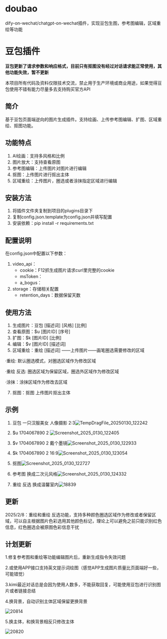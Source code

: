 # doubao
dify-on-wechat/chatgpt-on-wechat插件，实现豆包生图，参考图编辑，区域重绘等功能

# 豆包插件
****豆包更新了请求参数和响应格式，目前只有抠图没有经过对话请求能正常使用，其他功能失效，暂不更新****


本项目所有代码及资料仅限技术交流，禁止用于生产环境或商业用途，如果觉得豆包使用不错有能力尽量多去支持购买官方API

## 简介
基于豆包页面端逆向的图片生成插件。支持绘画、上传参考图编辑、扩图、区域重绘、抠图功能。


## 功能特点
1. AI绘画：支持多风格和比例
2. 图片放大：支持查看原图
3. 参考图编辑：上传图片对图片进行编辑
4. 抠图：上传图片进行抠出主体
5. 区域重绘：上传图片，圈选或者涂抹指定区域进行编辑
## 安装方法
1. 将插件文件夹复制到项目的plugins目录下
2. 复制config.json.template为config.json并填写配置
3. 安装依赖：pip install -r requirements.txt

## 配置说明
在config.json中配置以下参数：
1. video_api：
   - cookie：F12抓生成图片请求curl里完整的cookie
   - msToken：
   - a_bogus：
2. storage：存储相关配置
   - retention_days：数据保留天数

## 使用方法
1. 生成图片：豆包 [描述词] [风格] [比例]
2. 查看原图：$u [图片ID] [序号]
3. 扩图：$k [图片ID] [比例]
4. 编辑：$v [图片ID] [描述词]
5. 区域重绘：重绘 [描述词] ——上传图片——画笔圈选需要修改的区域

·重绘: 默认圈选模式，对圈选区域作为修改区域

·重绘 反选: 圈选区域为保留区域，圈选外区域作为修改区域

·涂抹：涂抹区域作为修改去区域

7. 抠图：抠图 上传图片抠出主体

## 示例
1. 豆包 一只汉服美女 人像摄影 2:3![TempDragFile_20250130_122242](https://github.com/user-attachments/assets/c776ebb0-8b92-41a6-858e-510a64a28b71)
2. $u 1704067890 2 ![Screenshot_2025_0130_122405](https://github.com/user-attachments/assets/f4c6c327-b112-47f1-8250-864b52d45d41)
3. $v 1704067890 2 戴个墨镜![Screenshot_2025_0130_122933](https://github.com/user-attachments/assets/3ba60b92-d613-4134-a632-0e5f73737ccd)

4. $k 1704067890 2 16:9![Screenshot_2025_0130_123054](https://github.com/user-attachments/assets/799bab49-c5aa-4ff6-9525-43a693005d05)

5. 抠图![Screenshot_2025_0130_122727](https://github.com/user-attachments/assets/c168e3eb-cd46-4dcc-a10f-4efe980550b9)
6. 参考图 换成二次元风格![Screenshot_2025_0130_124332](https://github.com/user-attachments/assets/203914e7-9b58-496e-8052-d851f7c435b2)


7. 重绘 反选 换成温馨室内![18839](https://github.com/user-attachments/assets/c90bc9bd-9c64-47ff-9a37-75d3feeff192)

## 更新
2025/2/8：重绘和重绘 反选功能，支持多种颜色圈选区域作为修改或者保留区域，可以自主根据图片色彩选用其他颜色标记，理论上可以避免之前只能识别红色信息，红色圈选会被原图色彩信息干扰

## 计划更新
1.修复参考图和重绘等功能编辑图片后，重新生成指令失效问题

2.或使用APP接口支持英文提示词绘图（感觉APP生成图片质量比页面端好一些，可能错觉）

3.kimi最近对话总是会因为使用人数多，不能获取回复，可能使用豆包进行识别图片或者链接总结

4.换背景，自动识别主体区域保留更换背景

![20814](https://github.com/user-attachments/assets/e5af6218-8582-4692-bb4d-aa4e3dbd62f2)



5.换主体，和换背景相反只修改主体

![20820](https://github.com/user-attachments/assets/4aec76de-3a08-42e9-90b6-711275076657)



